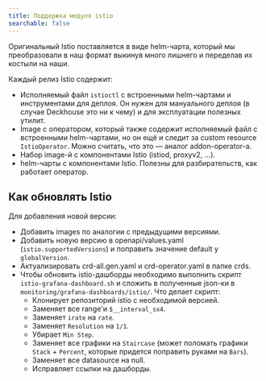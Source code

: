 ```yaml
---
title: Поддержка модуля istio
searchable: false
---
```


Оригинальный Istio поставляется в виде helm-чарта, который мы преобразовали в наш формат выкинув много лишнего и переделав их костыли на наши.

Каждый релиз Istio содержит:
* Исполняемый файл `istioctl` с встроенными helm-чартами и инструментами для деплоя. Он нужен для мануального деплоя (в случае Deckhouse это ни к чему) и для эксплуатации полезных утилит.
* Image с оператором, который также содержит исполняемый файл с встроенными helm-чартами, но он ещё и следит за custom resource `IstioOperator`. Можно считать, что это — аналог addon-operator-а.
* Набор image-й с компонентами Istio (istiod, proxyv2, ...).
* helm-чарты с компонентами Istio. Полезны для разбирательств, как работает оператор.

Как обновлять Istio
-------------------

Для добавления новой версии:
* Добавить images по аналогии с предыдущими версиями.
* Добавить новую версию в openapi/values.yaml (`istio.supportedVersions`) и поправить значение default у `globalVersion`.
* Актуализировать crd-all.gen.yaml и crd-operator.yaml в папке crds.
* Чтобы обновить istio-дашборды необходимо выполнить скрипт `istio-grafana-dashboard.sh` и сложить в полученные json-ки в `monitoring/grafana-dashboards/istio/`. Что делает скрипт:
  * Клонирует репозиторий istio с необходимой версией.
  * Заменяет все range'и `$__interval_sx4`.
  * Заменяет `irate` на `rate`.
  * Заменяет `Resolution` на `1/1`.
  * Убирает `Min Step`.
  * Заменяет все графики на `Staircase` (может поломать графики `Stack` + `Percent`, которые придется поправить руками на `Bars`).
  * Заменяет все datasource на null.
  * Исправляет ссылки на дашборды.
